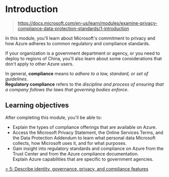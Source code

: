 # Introduction

> https://docs.microsoft.com/en-us/learn/modules/examine-privacy-compliance-data-protection-standards/1-introduction

In this module, you'll learn about Microsoft's commitment to privacy and how Azure adheres to common regulatory and compliance standards.

If your organization is a government department or agency, or you need to deploy to regions of China, you'll also learn about some considerations that don't apply to other Azure users.

In general, **compliance** means to *adhere to a law, standard, or set of guidelines*. \
**Regulatory compliance** refers to the *discipline and process of ensuring that a company follows the laws that governing bodies enforce*.

## Learning objectives

After completing this module, you'll be able to:

- Explain the types of compliance offerings that are available on Azure.
- Access the Microsoft Privacy Statement, the Online Services Terms, and the Data Protection Addendum to learn what personal data Microsoft collects, how Microsoft uses it, and for what purposes.
- Gain insight into regulatory standards and compliance on Azure from the Trust Center and from the Azure compliance documentation. \
Explain Azure capabilities that are specific to government agencies.

[< 5: Describe identity, governance, privacy, and compliance features](./5-lp-az-900.md)